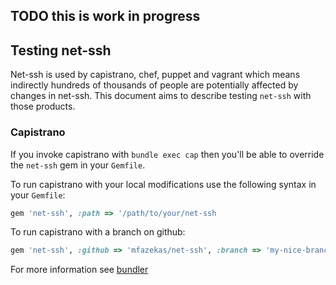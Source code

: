 
## TODO this is work in progress

## Testing net-ssh

Net-ssh is used by capistrano, chef, puppet and vagrant which means indirectly hundreds of thousands of people are potentially affected by changes in net-ssh.
This document aims to describe testing ```net-ssh``` with those products.

### Capistrano

If you invoke capistrano with ```bundle exec cap``` then you'll be able to override the ```net-ssh``` gem in your ```Gemfile```.

To run capistrano with your local modifications  use the following syntax in your ```Gemfile```:
```ruby
gem 'net-ssh', :path => '/path/to/your/net-ssh
```

To run capistrano with a branch on github:
```ruby
gem 'net-ssh', :github => 'mfazekas/net-ssh', :branch => 'my-nice-branch'
```

For more information see [bundler](http://bundler.io)
